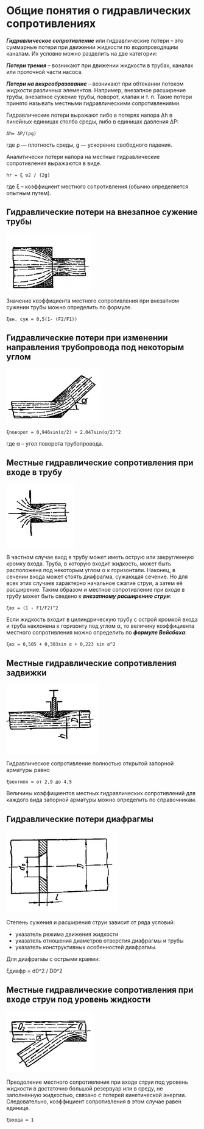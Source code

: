 # Общие понятия о гидравлических сопротивлениях

***Гидравлическое сопротивление*** или гидравлические потери – это суммарные потери при движении жидкости по водопроводящим каналам. Их условно можно разделить на две категории:

***Потери трения*** – возникают при движении жидкости в трубах, каналах или проточной части насоса.

***Потери на вихреобразование*** – возникают при обтекании потоком жидкости различных элементов. Например, внезапное расширение трубы, внезапное сужение трубы, поворот, клапан и т. п. Такие потери принято называть местными гидравлическими сопротивлениями.

Гидравлические потери выражают либо в потерях напора Δh в линейных единицах столба среды, либо в единицах давления ΔP:

    Δh= ΔP/(ρg)

где ρ — плотность среды, g — ускорение свободного падения.

Аналитически потери напора на местные гидравлические сопротивления выражаются в виде.

    hr = ξ υ2 / (2g)

где ξ – коэффициент местного сопротивления (обычно определяется опытным путем).

## Гидравлические потери на внезапное сужение трубы

![Внезапное сужение](pic13.jpg)

Значение коэффициента местного сопротивления при внезапном сужении трубы можно определить по формуле.

    ξвн. суж = 0,5(1- (F2/F1))

## Гидравлические потери при изменении направления трубопровода под некоторым углом

![Поворот](pic14.jpg)

    ξповорот = 0,946sin(α/2) + 2.047sin(α/2)^2

где α – угол поворота трубопровода.

## Местные гидравлические сопротивления при входе в трубу

![Вход_в_трубу](pic15.jpg)

В частном случае вход в трубу может иметь острую или закругленную кромку входа. Труба, в которую входит жидкость, может быть расположена под некоторым углом α к горизонтали. Наконец, в сечении входа может стоять диафрагма, сужающая сечение. Но для всех этих случаев характерно начальное сжатие струи, а затем её расширение. Таким образом и местное сопротивление при входе в трубу может быть сведено к ***внезапному расширению струи***:

    ξвх = (1 - F1/F2)^2

Если жидкость входит в цилиндрическую трубу с острой кромкой входа и труба наклонена к горизонту под углом α, то величину коэффициента местного сопротивления можно определить по ***формуле Вейсбаха***:

    ξвх = 0,505 + 0,303sin α + 0,223 sin α^2

## Местные гидравлические сопротивления задвижки

![Вентиль](pic16.jpg)

Гидравлическое сопротивление полностью открытой запорной арматуры равно

    ξвентиля = от 2,9 до 4,5

Величины коэффициентов местных гидравлических сопротивлений для каждого вида запорной арматуры можно определить по справочникам.

## Гидравлические потери диафрагмы

![Диафрагма](pic17.jpg)

Степень сужения и расширения струи зависит от ряда условий:

- указатель  режима движения жидкости
- указатель  отношения диаметров отверстия диафрагмы и трубы
- указатель  конструктивных особенностей диафрагмы.

Для диафрагмы с острыми краями:

 ξдиафр = d0^2 / D0^2

## Местные гидравлические сопротивления при входе струи под уровень жидкости

![Вход_под_уровень](pic18.jpg)

Преодоление местного сопротивления при входе струи под уровень жидкости в достаточно большой резервуар или в среду, не заполненную жидкостью, связано с потерей кинетической энергии. Следовательно, коэффициент сопротивления в этом случае равен единице.

    ξвхода = 1
